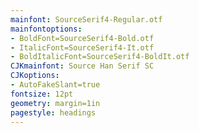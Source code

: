 ```yaml
---
mainfont: SourceSerif4-Regular.otf
mainfontoptions:
- BoldFont=SourceSerif4-Bold.otf
- ItalicFont=SourceSerif4-It.otf
- BoldItalicFont=SourceSerif4-BoldIt.otf
CJKmainfont: Source Han Serif SC
CJKoptions:
- AutoFakeSlant=true
fontsize: 12pt
geometry: margin=1in
pagestyle: headings
---
```

